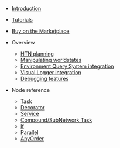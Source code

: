 - [Introduction](README.md)
- [Tutorials](tutorials.md)
- [Buy on the Marketplace](https://www.unrealengine.com/marketplace/en-US/product/29560d88937e4cd1a435f4b634890655)

- Overview

    - [HTN planning](planning.md)
    - [Manipulating worldstates](manipulating-worldstates.md)
    - [Environment Query System integration](eqs.md)
    - [Visual Logger integration](vislog.md)
    - [Debugging features](debugging.md)
    
- Node reference

    - [Task](task.md)
    - [Decorator](decorator.md)
    - [Service](service.md)
    - [Compound/SubNetwork Task](compound-task.md)
    - [If](if.md)
    - [Parallel](parallel.md)
    - [AnyOrder](anyorder.md)
